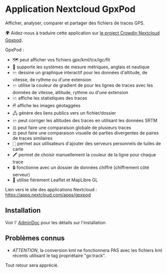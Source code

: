# Application Nextcloud GpxPod

Afficher, analyser, comparer et partager des fichiers de traces GPS.

🌍 Aidez-nous à traduire cette application sur [le project Crowdin Nextcloud Gpxpod](https://crowdin.com/project/gpxpod).

GpxPod :

* 🗺️ peut afficher vos fichiers gpx/kml/tcx/igc/fit
* 📏 supporte les systèmes de mesure métriques, anglais et nautique
* 🗠 dessine un graphique interactif pour les données d'altitude, de vitesse, de rythme ou d'une extension
* 🗠 utilise la couleur de gradient de pour les lignes de traces avec les données de vitesse, altitude, rythme ou d'une extension
* 🗠 affiche les statistiques des traces
* 🖻 affiche les images géotaggées
* 🖧 génère des liens publics vers un fichier/dossier
* 🗠 peut corriger les altitudes des traces en utilisant les données SRTM
* ⚖ peut faire une comparaison globale de plusieurs traces
* ⚖ peut faire une comparaison visuelle de parties divergentes de paires de traces similaires
* 🀆 permet aux utilisateurs d'ajouter des serveurs personnels de tuiles de carte
* 🖍️ permet de choisir manuellement la couleur de la ligne pour chaque trace
* 🔒 fonctionne avec un dossier de données chiffré (chiffrement côté serveur)
* 🍂 utilise fièrement Leaflet et MapLibre GL

Lien vers le site des applications Nextcloud : https://apps.nextcloud.com/apps/gpxpod

## Installation

Voir l' [AdminDoc](https://gitlab.com/eneiluj/gpxpod-oc/wikis/admindoc) pour les détails sur l'installation

## Problèmes connus

* *ATTENTION*, la conversion kml ne fonctionnera PAS avec les fichiers kml récents utilisant le tag propriétaire "gx:track".

Tout retour sera apprécié.
